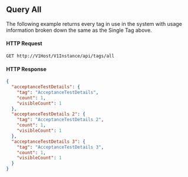 ## Query All

The following example returns every tag in use in the system with usage information broken down the same as the Single Tag above.

#### HTTP Request

`GET http://V1Host/V1Instance/api/tags/all`

#### HTTP Response
```json
{
  "acceptanceTestDetails": {
    "tag": "AcceptanceTestDetails",
    "count": 1,
    "visibleCount": 1
  },
  "acceptanceTestDetails 2": {
    "tag": "AcceptanceTestDetails 2",
    "count": 1,
    "visibleCount": 1
  },
  "acceptanceTestDetails 3": {
    "tag": "AcceptanceTestDetails 3",
    "count": 1,
    "visibleCount": 1
  }
}
```